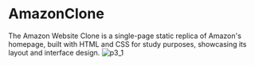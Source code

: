 # AmazonClone
The Amazon Website Clone is a single-page static replica of Amazon's homepage, built with HTML and CSS for study purposes, showcasing its layout and interface design.
![p3_1](https://github.com/user-attachments/assets/15f8254a-d411-402a-b510-7d5e59293fd8)
